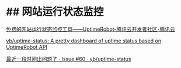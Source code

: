 # ## 网站运行状态监控

[免费的网站运行状态监控工具——UptimeRobot-腾讯云开发者社区-腾讯云](https://cloud.tencent.com/developer/article/2299269)

[yb/uptime-status: A pretty dashboard of uptime status based on UptimeRobot API](https://github.com/yb/uptime-status)

[最近一段时间出问题了 · Issue #60 · yb/uptime-status](https://github.com/yb/uptime-status/issues/60)
